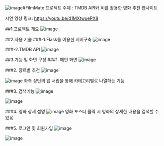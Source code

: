 ![image](https://github.com/user-attachments/assets/053d4f8a-8fd4-44a8-bd2c-56cc49b731ff)#FilmMate
프로젝트 주제 : TMDB API와 AI를 활용한 영화 추천 웹사이트

시연 영상 링크: https://youtu.be/d1MXtwuePX8

##1.프로젝트 개요
![image](https://github.com/user-attachments/assets/b6a93151-0f7d-44f0-b68b-00d9633123fe)

##2.사용 기술
  ###-1.Flask를 이용한 서버구축
![image](https://github.com/user-attachments/assets/e4685238-4262-4a6d-97a6-bd4161dbb534)

  ###-2.TMDB API
  ![image](https://github.com/user-attachments/assets/bbd2f975-4f86-466d-be96-e70f1964484f)

##3.기능 및 화면 구성
  ###1. 메인 화면
  ![image](https://github.com/user-attachments/assets/df94a225-1983-4954-97be-954906154c1f)

  ###2. 장르별 추천
  ![image](https://github.com/user-attachments/assets/5914f3eb-1da5-4e15-99a7-7e1f966eda9f)
 

  ![image](https://github.com/user-attachments/assets/56ddf071-f02c-4985-a810-2bbfa689e6aa)
   좌측 상단의 앱 서랍을 통해 카테고리별로 나열하는 기능

  ###3. 검색기능
  ![image](https://github.com/user-attachments/assets/a641169b-8d3c-4f66-8b70-2100857fef2c)

  ![image](https://github.com/user-attachments/assets/062abc9f-a676-4b40-81c9-00b2ff5b1a4c)

  ###4. 영화 상세 설명
  ![image](https://github.com/user-attachments/assets/f9270d6c-7db8-49eb-bafb-1badbb6a9199)
  영화 포스터 클릭 시 영화의 상세한 내용을 검색할 수 있음

  ###5. 로그인 및 회원가입
  ![image](https://github.com/user-attachments/assets/cbfebffc-89d8-4093-bfd9-fcf9ad837bc7)

  ![image](https://github.com/user-attachments/assets/f7c078c5-3bbf-4443-a912-38612ef87b70)
  




